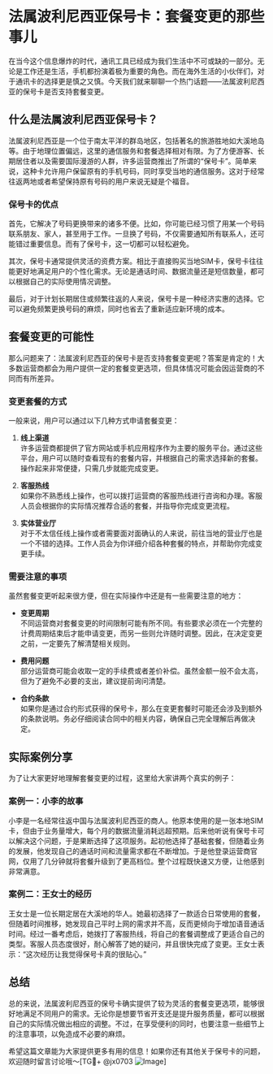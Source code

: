 # 法属波利尼西亚保号卡：套餐变更的那些事儿

在当今这个信息爆炸的时代，通讯工具已经成为我们生活中不可或缺的一部分。无论是工作还是生活，手机都扮演着极为重要的角色。而在海外生活的小伙伴们，对于通讯卡的选择更是慎之又慎。今天我们就来聊聊一个热门话题——法属波利尼西亚的保号卡是否支持套餐变更。

## 什么是法属波利尼西亚保号卡？

法属波利尼西亚是一个位于南太平洋的群岛地区，包括著名的旅游胜地如大溪地岛等。由于地理位置偏远，这里的通信服务和套餐选择相对有限。为了方便游客、长期居住者以及需要国际漫游的人群，许多运营商推出了所谓的“保号卡”。简单来说，这种卡允许用户保留原有的手机号码，同时享受当地的通信服务。这对于经常往返两地或者希望保持原有号码的用户来说无疑是个福音。

### 保号卡的优点

首先，它解决了号码更换带来的诸多不便。比如，你可能已经习惯了用某一个号码联系朋友、家人，甚至用于工作。一旦换了号码，不仅需要通知所有联系人，还可能错过重要信息。而有了保号卡，这一切都可以轻松避免。

其次，保号卡通常提供灵活的资费方案。相比于直接购买当地SIM卡，保号卡往往能更好地满足用户的个性化需求。无论是通话时间、数据流量还是短信数量，都可以根据自己的实际使用情况调整。

最后，对于计划长期居住或频繁往返的人来说，保号卡是一种经济实惠的选择。它可以避免频繁更换号码的麻烦，同时也省去了重新适应新环境的成本。

## 套餐变更的可能性

那么问题来了：法属波利尼西亚的保号卡是否支持套餐变更呢？答案是肯定的！大多数运营商都会为用户提供一定的套餐变更选项，但具体情况可能会因运营商的不同而有所差异。

### 变更套餐的方式

一般来说，用户可以通过以下几种方式申请套餐变更：

1. **线上渠道**  
   许多运营商都提供了官方网站或手机应用程序作为主要的服务平台。通过这些平台，用户可以随时查看现有的套餐内容，并根据自己的需求选择新的套餐。操作起来非常便捷，只需几步就能完成变更。

2. **客服热线**  
   如果你不熟悉线上操作，也可以拨打运营商的客服热线进行咨询和办理。客服人员会根据你的实际情况推荐合适的套餐，并指导你完成变更流程。

3. **实体营业厅**  
   对于不太信任线上操作或者需要面对面确认的人来说，前往当地的营业厅也是一个不错的选择。工作人员会为你详细介绍各种套餐的特点，并帮助你完成变更手续。

### 需要注意的事项

虽然套餐变更听起来很方便，但在实际操作中还是有一些需要注意的地方：

- **变更周期**  
  不同运营商对套餐变更的时间限制可能有所不同。有些要求必须在一个完整的计费周期结束后才能申请变更，而另一些则允许随时调整。因此，在决定变更之前，一定要先了解清楚相关规则。

- **费用问题**  
  部分运营商可能会收取一定的手续费或者差价补偿。虽然金额一般不会太高，但为了避免不必要的支出，建议提前询问清楚。

- **合约条款**  
  如果你是通过合约形式获得的保号卡，那么在变更套餐时可能还会涉及到额外的条款说明。务必仔细阅读合同中的相关内容，确保自己完全理解后再做决定。

## 实际案例分享

为了让大家更好地理解套餐变更的过程，这里给大家讲两个真实的例子：

### 案例一：小李的故事  
小李是一名经常往返中国与法属波利尼西亚的商人。他原本使用的是一张本地SIM卡，但由于业务量增大，每个月的数据流量消耗远超预期。后来他听说有保号卡可以解决这个问题，于是果断选择了这项服务。起初他选择了基础套餐，但随着业务的发展，他发现自己的通话时间和流量需求都在不断增加。于是他登录运营商官网，仅用了几分钟就将套餐升级到了更高档位。整个过程既快速又方便，让他感到非常满意。

### 案例二：王女士的经历  
王女士是一位长期定居在大溪地的华人。她最初选择了一款适合日常使用的套餐，但随着时间推移，她发现自己平时上网的需求并不高，反而更倾向于增加语音通话时间。经过一番考虑后，她拨打了客服热线，将自己的套餐调整成了更适合自己的类型。客服人员态度很好，耐心解答了她的疑问，并且很快完成了变更。王女士表示：“这次经历让我觉得保号卡真的很贴心。”

## 总结

总的来说，法属波利尼西亚的保号卡确实提供了较为灵活的套餐变更选项，能够很好地满足不同用户的需求。无论你是想要节省开支还是提升服务质量，都可以根据自己的实际情况做出相应的调整。不过，在享受便利的同时，也要注意一些细节上的注意事项，以免造成不必要的麻烦。

希望这篇文章能为大家提供更多有用的信息！如果你还有其他关于保号卡的问题，欢迎随时留言讨论哦～[TG💪+ @jx0703 ![Image](https://github.com/user-attachments/assets/dbca1d08-cadb-493c-b0ec-ad6f7a83f270)]